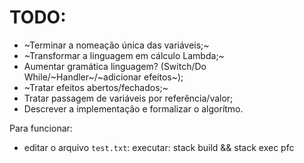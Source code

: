 # TODO:

- ~Terminar a nomeação única das variáveis;~
- ~Transformar a linguagem em cálculo Lambda;~
- Aumentar gramática linguagem? (Switch/Do While/~Handler~/~adicionar efeitos~);
- ~Tratar efeitos abertos/fechados;~ 
- Tratar passagem de variáveis por referência/valor;
- Descrever a implementação e formalizar o algorítmo. 

Para funcionar: 
- editar o arquivo `test.txt`:
executar: 
stack build && stack exec pfc
